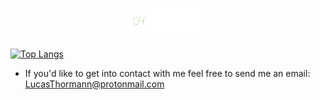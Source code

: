 <p align="center"><a href="https://lucasthormann.github.io"><img width="25%" alt="Howdy, I'm Lucas." src="./assets/greeting.gif" /></a></p>

[![Top Langs](https://github-readme-stats.vercel.app/api/top-langs/?username=lucasthormann&theme=dark&layout=compact&langs_count=8)](https://github.com/anuraghazra/github-readme-stats)

- If you'd like to get into contact with me feel free to send me an email: LucasThormann@protonmail.com

<!---
lucasthormann/lucasthormann is a ✨ special ✨ repository because its `README.md` (this file) appears on your GitHub profile.
You can click the Preview link to take a look at your changes.
--->

